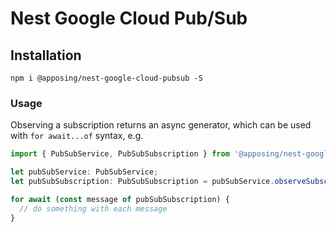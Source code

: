 # Nest Google Cloud Pub/Sub

## Installation

`npm i @apposing/nest-google-cloud-pubsub -S`

### Usage

Observing a subscription returns an async generator, which can be used with `for await...of` syntax, e.g.

```typescript
import { PubSubService, PubSubSubscription } from '@apposing/nest-google-cloud-pubsub';

let pubSubService: PubSubService;
let pubSubSubscription: PubSubSubscription = pubSubService.observeSubscription('topicName', 'subscriptionName');

for await (const message of pubSubSubscription) {
  // do something with each message
}
```
